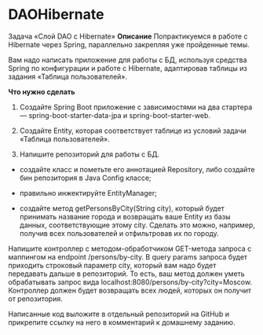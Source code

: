 # DAOHibernate

Задача «Слой DAO c Hibernate»
**Описание**
Попрактикуемся в работе с Hibernate через Spring, параллельно закрепляя уже пройденные темы.

Вам надо написать приложение для работы с БД, используя средства Spring по конфигурации и работе с Hibernate, адаптировав таблицы из задания «Таблица пользователей».

**Что нужно сделать**

1. Создайте Spring Boot приложение с зависимостями на два стартера — spring-boot-starter-data-jpa и spring-boot-starter-web.

2. Создайте Entity, которая соответствует таблице из условий задачи «Таблица пользователей».

3. Напишите репозиторий для работы с БД.

 * создайте класс и пометьте его аннотацией Repository, либо создайте бин репозитория в Java Config классе;
 * правильно инжектируйте EntityManager;

 * создайте метод getPersonsByCity(String city), который будет принимать название города и возвращать ваше Entity из базы данных, соответствующие этому city. Сделать это можно, например, получив всех пользователей и отфильтровав их по городу.

Напишите контроллер с методом-обработчиком GET-метода запроса с маппингом на endpoint /persons/by-city. В query params запроса будет приходить строковый параметр city, который вам надо будет передавать дальше в репозиторий. То есть, ваш метод должен уметь обрабатывать запрос вида localhost:8080/persons/by-city?city=Moscow. Контроллер должен будет возвращать всех людей, которых он получит от репозитория.

Написанные код выложите в отдельный репозиторий на GitHub и прикрепите ссылку на него в комментарий к домашнему заданию.
